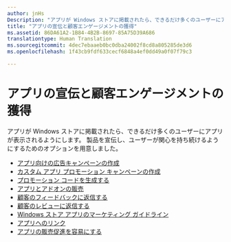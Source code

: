 ```yaml
---
author: jnHs
Description: "アプリが Windows ストアに掲載されたら、できるだけ多くのユーザーにアプリが表示されるようにします。"
title: "アプリの宣伝と顧客エンゲージメントの獲得"
ms.assetid: 86DA61A2-1B84-4B2B-8697-85A75D39A686
translationtype: Human Translation
ms.sourcegitcommit: 4dec7ebaaeb0bc0dba24002f8cd8a805285de3d6
ms.openlocfilehash: 1f43cb9fdf633cecf6848a4ef0dd49a0f07f79c3

---
```


# アプリの宣伝と顧客エンゲージメントの獲得


アプリが Windows ストアに掲載されたら、できるだけ多くのユーザーにアプリが表示されるようにします。 製品を宣伝し、ユーザーが関心を持ち続けるようにするためのオプションを用意しました。

-   [アプリ向けの広告キャンペーンの作成](create-an-ad-campaign-for-your-app.md)
-   [カスタム アプリ プロモーション キャンペーンの作成](create-a-custom-app-promotion-campaign.md)
-   [プロモーション コードを生成する](generate-promotional-codes.md)
-   [アプリとアドオンの販売](put-apps-and-add-ons-on-sale.md)
-   [顧客のフィードバックに返信する](respond-to-customer-feedback.md)
-   [顧客のレビューに返信する](respond-to-customer-reviews.md)
-   [Windows ストア アプリのマーケティング ガイドライン](app-marketing-guidelines.md)
-   [アプリへのリンク](link-to-your-app.md)
-   [アプリの販売促進を容易にする](make-your-app-easier-to-promote.md)

 

 



<!--HONumber=Aug16_HO5-->


